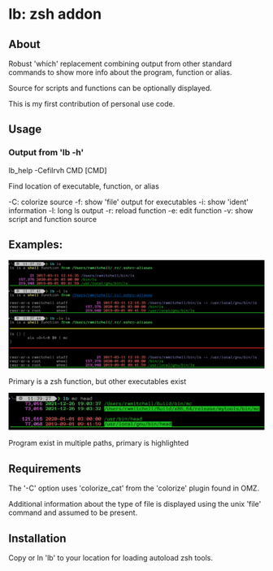 # lb: zsh addon

## About
Robust 'which' replacement combining output from other
standard commands to show more info about the program, function
or alias.

Source for scripts and functions can be optionally displayed.

This is my first contribution of personal use code.

## Usage
### Output from 'lb -h'

lb_help -Cefilrvh CMD [CMD]

Find location of executable, function, or alias

  -C: colorize source
  -f: show 'file' output for executables
  -i: show 'ident' information
  -l: long ls output
  -r: reload function
  -e: edit function
  -v: show script and function source

## Examples:
![lb-ls](img/lb-ls.png)

Primary is a zsh function, but other executables exist

![lb-prog](img/lb-prog.png)

Program exist in multiple paths, primary is highlighted

## Requirements

The '-C' option uses 'colorize_cat' from the 'colorize' plugin found in OMZ.

Additional information about the type of file is displayed using the unix
'file' command and assumed to be present.

## Installation
Copy or ln 'lb' to your location for loading autoload zsh tools.
